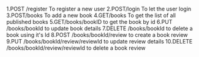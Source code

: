 1.POST /register
    To register a new user
2.POST/login
    To let the user login
3.POST/books
    To add a new book
4.GET/books
    To get the list of all published books 
5.GET/books/bookID
    to get the book by id 
6.PUT /books/bookId
    to update book details
7.DELETE /books/bookId
    to delete a book using it's Id
8.POST /books/bookId/review
    to create a book review
9.PUT /books/bookId/review/reviewId
    to update review details
10.DELETE /books/bookId/review/reviewId
    to delete a book review
